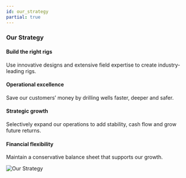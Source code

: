 ```yaml
---
id: our_strategy
partial: true
---
```


### Our Strategy

#### Build the right rigs 

Use innovative designs and extensive field expertise to create industry-leading rigs. 

#### Operational excellence

Save our customers’ money by drilling wells faster, deeper and safer. 

#### Strategic growth

Selectively expand our operations to add stability, cash flow and grow future returns.
 
#### Financial flexibility 

Maintain a conservative balance sheet that supports our growth.

![Our Strategy]({{{staticpath}}}images/strategy.jpg)
